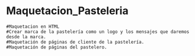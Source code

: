 # Maquetacion_Pasteleria

    #Maquetacion en HTML
    #Crear marca de la pastelería como un logo y los mensajes que daremos desde la marca.
    #Maquetación de páginas de cliente de la pastelería.
    #Maquetación de páginas del pastelero.
